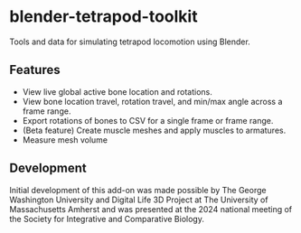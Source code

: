 # blender-tetrapod-toolkit
Tools and data for simulating tetrapod locomotion using Blender.

## Features
- View live global active bone location and rotations.
- View bone location travel, rotation travel, and min/max angle across a frame range.
- Export rotations of bones to CSV for a single frame or frame range.
- (Beta feature) Create muscle meshes and apply muscles to armatures.
- Measure mesh volume

## Development
Initial development of this add-on was made possible by The George Washington University and Digital Life 3D Project at The University of Massachusetts Amherst and was presented at the 2024 national meeting of the Society for Integrative and Comparative Biology.
